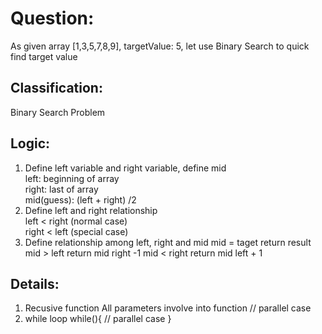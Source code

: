 # Question:

As given array [1,3,5,7,8,9], targetValue: 5, let use Binary Search to quick find target value

## Classification:

Binary Search Problem 

## Logic:

1) Define left variable and right variable, define mid \
left: beginning of array \
right: last of array \
mid(guess): (left + right) /2 
2) Define left and right relationship \
    left < right (normal case) \
    right < left (special case) 
3) Define relationship among left, right and mid
    mid = taget return result 
    mid > left  return mid right -1 
    mid < right return mid left + 1
    
## Details: 

  1) Recusive function 
     All parameters involve into function
        // parallel case 
  2) while loop 
     while(){
        // parallel case 
     }

